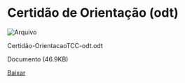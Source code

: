 


Certidão de Orientação (odt)
============================









![Arquivo](%2b%2bplone%2b%2bufalprofile/imgs/file-icon.png)

 Certidão-OrientacaoTCC-odt.odt  

 Documento 
 (46.9KB)
 

[Baixar](%40%40download/file/Certida%cc%83o-OrientacaoTCC-odt.odt)








